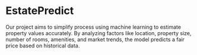 # EstatePredict
 Our project aims to simplify process using machine learning to estimate property values accurately.  By analyzing factors like location, property size, number of rooms, amenities, and market trends, the model predicts a fair price based on historical data.
